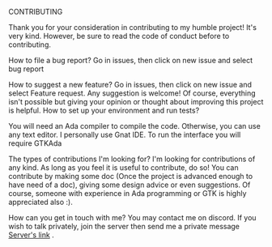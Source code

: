 ﻿CONTRIBUTING

Thank you for your consideration in contributing to my humble project! It's very kind. However, be sure to read the code of conduct before to contributing.

How to file a bug report?
Go in issues, then click on new issue and select bug report

How to suggest a new feature?
Go in issues, then click on new issue and select Feature request. Any suggestion is welcome! Of course, everything isn't possible but giving your opinion or thought about improving this project is helpful.
How to set up your environment and run tests?

You will need an Ada compiler to compile the code. Otherwise, you can use any text editor. I personally use Gnat IDE. To run the interface you will require GTKAda

The types of contributions I'm looking for?
I'm looking for contributions of any kind. As long as you feel it is useful to contribute, do so! You can contribute by making some doc (Once the project is advanced enough to have need of a doc), giving some design advice or even suggestions. Of course, someone with experience in Ada programming or GTK is highly appreciated also :).

How can you get in touch with me?
You may contact me on discord. If you wish to talk privately, join the server then send me a private message [Server's link](https://discordapp.com/invite/hSey9Bv) .
